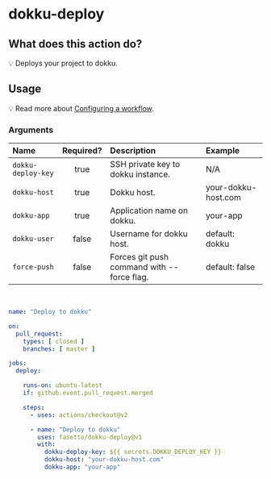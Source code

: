 
# dokku-deploy

## What does this action do?

:bulb: Deploys your project to dokku.

## Usage

:bulb: Read more about [Configuring a workflow](https://help.github.com/en/articles/configuring-a-workflow).

### Arguments

| Name | Required? | Description | Example |
|:-----| :--------:| :-----------| :-------|
| `dokku-deploy-key` | true | SSH private key to dokku instance. | N/A |
| `dokku-host` | true | Dokku host. | your-dokku-host.com |
| `dokku-app` | true | Application name on dokku. | your-app |
| `dokku-user` | false | Username for dokku host. | default: dokku |
| `force-push` | false | Forces git push command with --force flag. | default: false |

<br>

```yaml
name: "Deploy to dokku"

on:
  pull_request:
    types: [ closed ]
    branches: [ master ]

jobs:
  deploy:

    runs-on: ubuntu-latest
    if: github.event.pull_request.merged

    steps:
      - uses: actions/checkout@v2

      - name: "Deploy to dokku"
        uses: fasetto/dokku-deploy@v1
        with:
          dokku-deploy-key: ${{ secrets.DOKKU_DEPLOY_KEY }}
          dokku-host: "your-dokku-host.com"
          dokku-app: "your-app"
```
